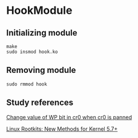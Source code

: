 # HookModule

## Initializing module

```
make
sudo insmod hook.ko
```

## Removing module

```
sudo rmmod hook
```

## Study references

[Change value of WP bit in cr0 when cr0 is panned](https://medium.com/@hadfiabdelmoumene/change-value-of-wp-bit-in-cr0-when-cr0-is-panned-45a12c7e8411)
<br>

[Linux Rootkits: New Methods for Kernel 5.7+](https://xcellerator.github.io/posts/linux_rootkits_11/)

